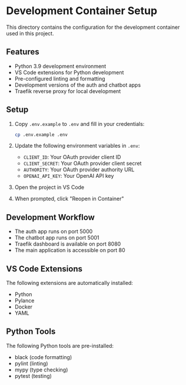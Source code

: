 # Development Container Setup

This directory contains the configuration for the development container used in this project.

## Features

- Python 3.9 development environment
- VS Code extensions for Python development
- Pre-configured linting and formatting
- Development versions of the auth and chatbot apps
- Traefik reverse proxy for local development

## Setup

1. Copy `.env.example` to `.env` and fill in your credentials:
   ```bash
   cp .env.example .env
   ```

2. Update the following environment variables in `.env`:
   - `CLIENT_ID`: Your OAuth provider client ID
   - `CLIENT_SECRET`: Your OAuth provider client secret
   - `AUTHORITY`: Your OAuth provider authority URL
   - `OPENAI_API_KEY`: Your OpenAI API key

3. Open the project in VS Code

4. When prompted, click "Reopen in Container"

## Development Workflow

- The auth app runs on port 5000
- The chatbot app runs on port 5001
- Traefik dashboard is available on port 8080
- The main application is accessible on port 80

## VS Code Extensions

The following extensions are automatically installed:
- Python
- Pylance
- Docker
- YAML

## Python Tools

The following Python tools are pre-installed:
- black (code formatting)
- pylint (linting)
- mypy (type checking)
- pytest (testing) 
